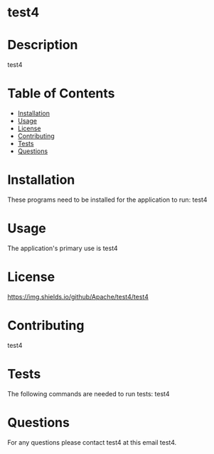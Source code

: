 
  
  # test4
  
  # Description  
  test4

  # Table of Contents
  * [Installation](#installation)
  * [Usage](#usage)
  * [License](#license)
  * [Contributing](#contributing)
  * [Tests](#tests)
  * [Questions](#questions)

  # Installation
  These programs need to be installed for the application to run: 
  test4

  # Usage
  The application's primary use is 
  test4

  # License
  https://img.shields.io/github/Apache/test4/test4


  # Contributing  
  test4

  # Tests
  The following commands are needed to run tests: 
  test4

  # Questions
  For any questions please contact test4 at this email test4.

